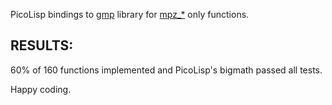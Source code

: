 PicoLisp bindings to [gmp](https://gmplib.org/) library for
[mpz_*](https://gmplib.org/manual/Integer-Functions) only functions.

## RESULTS:
60% of 160 functions implemented and PicoLisp's bigmath passed all tests.

 

Happy coding.
